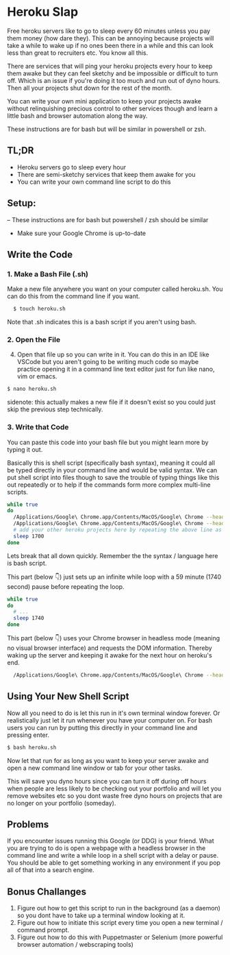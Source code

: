 # Heroku Slap

Free heroku servers like to go to sleep every 60 minutes unless you pay them money (how dare they). This can be annoying because projects will take a while to wake up if no ones been there in a while and this can look less than great to recruiters etc. You know all this.

There are services that will ping your heroku projects every hour to keep them awake but they can feel sketchy and be impossible or difficult to turn off. Which is an issue if you're doing it too much and run out of dyno hours. Then all your projects shut down for the rest of the month.

You can write your own mini application to keep your projects awake without relinquishing precious control to other services though and learn a little bash and browser automation along the way.

These instructions are for bash but will be similar in powershell or zsh.

## TL;DR
  - Heroku servers go to sleep every hour
  - There are semi-sketchy services that keep them awake for you
  - You can write your own command line script to do this

## Setup:
  – These instructions are for bash but powershell / zsh should be similar
  - Make sure your Google Chrome is up-to-date

## Write the Code

### 1. Make a Bash File (.sh)

Make a new file anywhere you want on your computer called heroku.sh. You can do this from the command line if you want.

```bash
  $ touch heroku.sh
```

Note that .sh indicates this is a bash script if you aren't using bash. 

### 2. Open the File

4. Open that file up so you can write in it. You can do this in an IDE like VSCode but you aren't going to be writing much code so maybe practice opening it in a command line text editor just for fun like nano, vim or emacs.

```bash
$ nano heroku.sh
```

sidenote: this actually makes a new file if it doesn't exist so you could just skip the previous step technically.

### 3. Write that Code

You can paste this code into your bash file but you might learn more by typing it out. 

Basically this is shell script (specifically bash syntax), meaning it could all be typed directly in your command line and would be valid syntax. We can put shell script into files though to save the trouble of typing things like this out repeatedly or to help if the commands form more complex multi-line scripts.

```bash
while true
do
  /Applications/Google\ Chrome.app/Contents/MacOS/Google\ Chrome --headless --disable-gpu --dump-dom https://YOURHEROKUSITE1.com
  /Applications/Google\ Chrome.app/Contents/MacOS/Google\ Chrome --headless --disable-gpu --dump-dom https://YOURHEROKUSITE2.com
  # add your other heroku projects here by repeating the above line as many times as you want
  sleep 1700
done
```

Lets break that all down quickly. Remember the the syntax / language here is bash script.

This part (below 👇) just sets up an infinite while loop with a 59 minute (1740 second) pause before repeating the loop.

```bash
while true
do
  # ...
  sleep 1740
done
```

This part (below 👇) uses your Chrome browser in headless mode (meaning no visual browser interface) and requests the DOM information. Thereby waking up the server and keeping it awake for the next hour on heroku's end.

```bash
  /Applications/Google\ Chrome.app/Contents/MacOS/Google\ Chrome --headless --disable-gpu --dump-dom https://YOURHEROKUSITE1.com
```

## Using Your New Shell Script

Now all you need to do is let this run in it's own terminal window forever. Or realistically just let it run whenever you have your computer on. For bash users you can run by putting this directly in your command line and pressing enter.

```bash
$ bash heroku.sh
```

Now let that run for as long as you want to keep your server awake and open a new command line window or tab for your other tasks.

This will save you dyno hours since you can turn it off during off hours when people are less likely to be checking out your portfolio and will let you remove websites etc so you dont waste free dyno hours on projects that are no longer on your portfolio (someday).


## Problems

If you encounter issues running this Google (or DDG) is your friend. What you are trying to do is open a webpage with a headless browser in the command line and write a while loop in a shell script with a delay or pause. You should be able to get something working in any environment if you pop all of that into a search engine.


## Bonus Challanges

1. Figure out how to get this script to run in the background (as a daemon) so you dont have to take up a terminal window looking at it.
2. Figure out how to initiate this script every time you open a new terminal / command prompt.
3. Figure out how to do this with Puppetmaster or Selenium (more powerful browser automation / webscraping tools)

